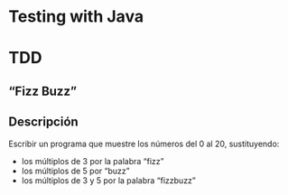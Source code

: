#  Testing with Java
# TDD
## “Fizz Buzz”

## Descripción
Escribir un programa que muestre los números del 0 al 20,
sustituyendo:
- los múltiplos de 3 por la palabra “fizz”
- los múltiplos de 5 por “buzz”
- los múltiplos de 3 y 5 por la palabra “fizzbuzz”
